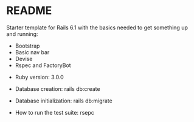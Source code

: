 # README

Starter template for Rails 6.1 with the basics needed to get something up and running:

- Bootstrap
- Basic nav bar
- Devise
- Rspec and FactoryBot

* Ruby version: 3.0.0

* Database creation: rails db:create

* Database initialization: rails db:migrate

* How to run the test suite: rsepc
